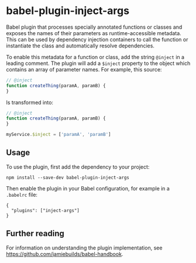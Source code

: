 # babel-plugin-inject-args

Babel plugin that processes specially annotated functions or classes and
exposes the names of their parameters as runtime-accessible metadata. This can
be used by dependency injection containers to call the function or instantiate
the class and automatically resolve dependencies.

To enable this metadata for a function or class, add the string `@inject`
in a leading comment. The plugin will add a `$inject` property to the object
which contains an array of parameter names. For example, this source:

```js
// @inject
function createThing(paramA, paramB) {
}
```

Is transformed into:

```js
// @inject
function createThing(paramA, paramB) {
}

myService.$inject = ['paramA', 'paramB']
```

## Usage

To use the plugin, first add the dependency to your project:

```
npm install --save-dev babel-plugin-inject-args
```

Then enable the plugin in your Babel configuration, for example in a `.babelrc` file:

```
{
  "plugins": ["inject-args"]
}
```

## Further reading

For information on understanding the plugin implementation, see
https://github.com/jamiebuilds/babel-handbook.
